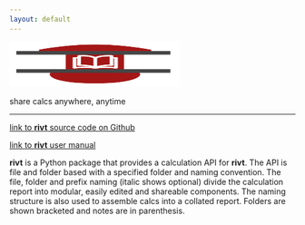 ```yaml
---
layout: default
---
```


<img src="./assets/img/rivtdoc09.png" width="300" height="80" />

share calcs anywhere, anytime

---------------------------


[link to **rivt** source code on Github](https://github.com/rivtcalc/rivt)

[link to **rivt** user manual](https://github.com/rivtdocs.net)


**rivt** is a Python package that provides a calculation API for **rivt**.
The API is file and folder based with a specified folder and naming convention.
The file, folder and prefix naming (italic shows optional) divide the
calculation report into modular, easily edited and shareable components. The
naming structure is also used to assemble calcs into a collated report. Folders
are shown bracketed and notes are in parenthesis.

